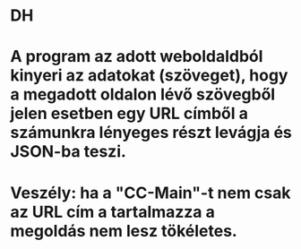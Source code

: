 # DH
# A program az adott weboldaldból kinyeri az adatokat (szöveget), hogy a megadott oldalon lévő szövegből jelen esetben egy URL címből a számunkra lényeges részt levágja és JSON-ba teszi.
# Veszély: ha a "CC-Main"-t nem csak az URL cím a tartalmazza a megoldás nem lesz tökéletes.

